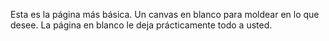 Esta es la página más básica. Un canvas en blanco para moldear en lo que desee. La página en blanco le deja prácticamente todo a usted.